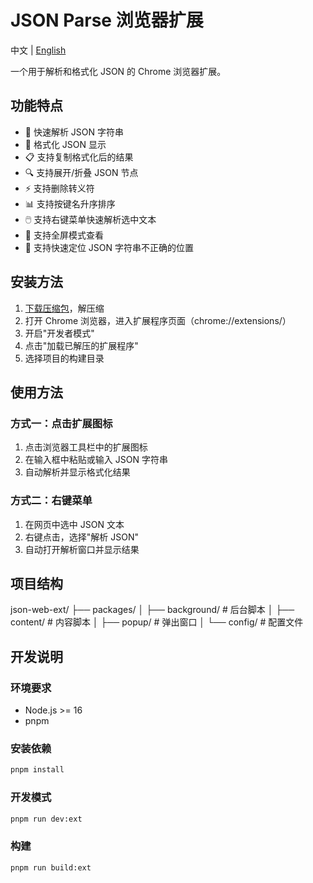 # JSON Parse 浏览器扩展

中文 | [English](./README_EN.md)

一个用于解析和格式化 JSON 的 Chrome 浏览器扩展。

## 功能特点

- 🚀 快速解析 JSON 字符串
- 🎨 格式化 JSON 显示
- 📋 支持复制格式化后的结果
- 🔍 支持展开/折叠 JSON 节点
- ⚡️ 支持删除转义符
- 📊 支持按键名升序排序
- 🖱️ 支持右键菜单快速解析选中文本
- 🔄 支持全屏模式查看
- 🎯 支持快速定位 JSON 字符串不正确的位置

## 安装方法

1. [下载压缩包](https://github.com/MikeNoBug/json-web-ext/releases/download/1.1/json-parse-webext-1.1.zip)，解压缩
2. 打开 Chrome 浏览器，进入扩展程序页面（chrome://extensions/）
3. 开启"开发者模式"
4. 点击"加载已解压的扩展程序"
5. 选择项目的构建目录

## 使用方法

### 方式一：点击扩展图标

1. 点击浏览器工具栏中的扩展图标
2. 在输入框中粘贴或输入 JSON 字符串
3. 自动解析并显示格式化结果

### 方式二：右键菜单

1. 在网页中选中 JSON 文本
2. 右键点击，选择"解析 JSON"
3. 自动打开解析窗口并显示结果

## 项目结构

json-web-ext/
├── packages/
│ ├── background/ # 后台脚本
│ ├── content/ # 内容脚本
│ ├── popup/ # 弹出窗口
│ └── config/ # 配置文件

## 开发说明

### 环境要求

- Node.js >= 16
- pnpm

### 安装依赖

```bash
pnpm install
```

### 开发模式

```bash
pnpm run dev:ext
```

### 构建

```bash
pnpm run build:ext
```

